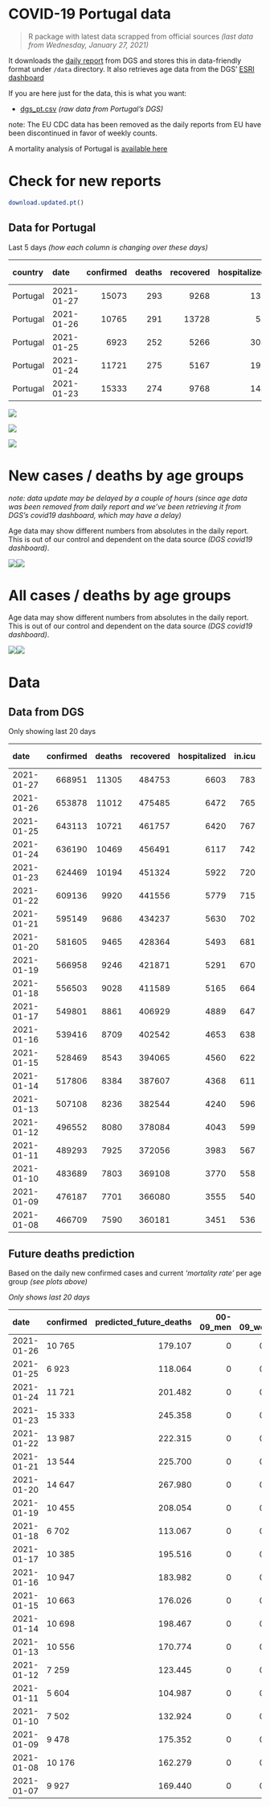 COVID-19 Portugal data
================

> R package with latest data scrapped from official sources *(last data
> from Wednesday, January 27, 2021)*

It downloads the [daily
report](https://covid19.min-saude.pt/relatorio-de-situacao/) from DGS
and stores this in data-friendly format under `/data` directory. It also
retrieves age data from the DGS’ [ESRI
dashboard](https://covid19.min-saude.pt/ponto-de-situacao-atual-em-portugal/)

If you are here just for the data, this is what you want:

  - [dgs\_pt.csv](raw/master/data/dgs_pt.csv) *(raw data from Portugal’s
    DGS)*

note: The EU CDC data has been removed as the daily reports from EU have
been discontinued in favor of weekly counts.

A mortality analysis of Portugal is [available
here](https://averissimo.github.io/covid19-analysis/mortality.html)

# Check for new reports

``` r
download.updated.pt()
```

## Data for Portugal

Last 5 days *(how each column is changing over these days)*

| country  | date       | confirmed | deaths | recovered | hospitalized | in.icu | confirmed\_m\_00-09 | confirmed\_w\_00-09 | confirmed\_m\_10-19 | confirmed\_w\_10-19 | confirmed\_m\_20-29 | confirmed\_w\_20-29 | confirmed\_m\_30-39 | confirmed\_w\_30-39 | confirmed\_m\_40-49 | confirmed\_w\_40-49 | confirmed\_m\_50-59 | confirmed\_w\_50-59 | confirmed\_m\_60-69 | confirmed\_w\_60-69 | confirmed\_m\_70-79 | confirmed\_w\_70-79 | confirmed\_m\_80+ | confirmed\_w\_80+ | death\_m\_00-09 | death\_w\_00-09 | death\_m\_10-19 | death\_w\_10-19 | death\_m\_20-29 | death\_w\_20-29 | death\_m\_30-39 | death\_w\_30-39 | death\_m\_40-49 | death\_w\_40-49 | death\_m\_50-59 | death\_w\_50-59 | death\_m\_60-69 | death\_w\_60-69 | death\_m\_70-79 | death\_w\_70-79 | death\_m\_80+ | death\_w\_80+ |
| :------- | :--------- | --------: | -----: | --------: | -----------: | -----: | ------------------: | ------------------: | ------------------: | ------------------: | ------------------: | ------------------: | ------------------: | ------------------: | ------------------: | ------------------: | ------------------: | ------------------: | ------------------: | ------------------: | ------------------: | ------------------: | ----------------: | ----------------: | --------------: | --------------: | --------------: | --------------: | --------------: | --------------: | --------------: | --------------: | --------------: | --------------: | --------------: | --------------: | --------------: | --------------: | --------------: | --------------: | ------------: | ------------: |
| Portugal | 2021-01-27 |     15073 |    293 |      9268 |          131 |     18 |                  NA |                  NA |                  NA |                  NA |                  NA |                  NA |                  NA |                  NA |                  NA |                  NA |                  NA |                  NA |                  NA |                  NA |                  NA |                  NA |                NA |                NA |              NA |              NA |              NA |              NA |              NA |              NA |              NA |              NA |              NA |              NA |              NA |              NA |              NA |              NA |              NA |              NA |            NA |            NA |
| Portugal | 2021-01-26 |     10765 |    291 |     13728 |           52 |    \-2 |                 327 |                 314 |                 485 |                 490 |                 623 |                 740 |                 680 |                 822 |                 862 |                1045 |                 779 |                 870 |                 559 |                 584 |                 383 |                 379 |               268 |               550 |               0 |               0 |               0 |               0 |               0 |               0 |               1 |               0 |               2 |               1 |               6 |               5 |              18 |               4 |              35 |              24 |            90 |           105 |
| Portugal | 2021-01-25 |      6923 |    252 |      5266 |          303 |     25 |                 249 |                 249 |                 343 |                 358 |                 410 |                 458 |                 428 |                 519 |                 522 |                 640 |                 453 |                 557 |                 355 |                 363 |                 240 |                 246 |               212 |               320 |               0 |               0 |               0 |               0 |               0 |               0 |               0 |               0 |               0 |               1 |               4 |               1 |              25 |               5 |              37 |              13 |            70 |            96 |
| Portugal | 2021-01-24 |     11721 |    275 |      5167 |          195 |     22 |                 409 |                 356 |                 603 |                 601 |                 676 |                 830 |                 740 |                 809 |                 906 |                1161 |                 779 |                 952 |                 575 |                 629 |                 332 |                 383 |               357 |               620 |               0 |               0 |               0 |               0 |               0 |               0 |               0 |               0 |               0 |               1 |               4 |               1 |              15 |               8 |              38 |              23 |            83 |           102 |
| Portugal | 2021-01-23 |     15333 |    274 |      9768 |          143 |      5 |                 460 |                 497 |                 835 |                 784 |                 909 |                1013 |                 947 |                1205 |                1213 |                1453 |                1027 |                1336 |                 760 |                 800 |                 465 |                 477 |               397 |               755 |               0 |               0 |               0 |               0 |               0 |               0 |               0 |               0 |               1 |               0 |               7 |               1 |              23 |               6 |              41 |              20 |            82 |            93 |

![](README_files/figure-gfm/totals-1.svg)<!-- -->

![](README_files/figure-gfm/differential-1.svg)<!-- -->

![](README_files/figure-gfm/differential_7days-1.svg)<!-- -->

# New cases / deaths by age groups

*note: data update may be delayed by a couple of hours (since age data
was been removed from daily report and we’ve been retrieving it from
DGS’s covid19 dashboard, which may have a delay)*

Age data may show different numbers from absolutes in the daily report.
This is out of our control and dependent on the data source *(DGS
covid19 dashboard)*.

![](README_files/figure-gfm/new_cases_deaths-1.svg)<!-- -->![](README_files/figure-gfm/new_cases_deaths-2.svg)<!-- -->

# All cases / deaths by age groups

Age data may show different numbers from absolutes in the daily report.
This is out of our control and dependent on the data source *(DGS
covid19 dashboard)*.

![](README_files/figure-gfm/total_cases_deaths-1.svg)<!-- -->![](README_files/figure-gfm/total_cases_deaths-2.svg)<!-- -->

# Data

## Data from DGS

Only showing last 20 days

| date       | confirmed | deaths | recovered | hospitalized | in.icu | confirmed\_m\_00-09 | confirmed\_w\_00-09 | confirmed\_m\_10-19 | confirmed\_w\_10-19 | confirmed\_m\_20-29 | confirmed\_w\_20-29 | confirmed\_m\_30-39 | confirmed\_w\_30-39 | confirmed\_m\_40-49 | confirmed\_w\_40-49 | confirmed\_m\_50-59 | confirmed\_w\_50-59 | confirmed\_m\_60-69 | confirmed\_w\_60-69 | confirmed\_m\_70-79 | confirmed\_w\_70-79 | confirmed\_m\_80+ | confirmed\_w\_80+ | death\_m\_00-09 | death\_w\_00-09 | death\_m\_10-19 | death\_w\_10-19 | death\_m\_20-29 | death\_w\_20-29 | death\_m\_30-39 | death\_w\_30-39 | death\_m\_40-49 | death\_w\_40-49 | death\_m\_50-59 | death\_w\_50-59 | death\_m\_60-69 | death\_w\_60-69 | death\_m\_70-79 | death\_w\_70-79 | death\_m\_80+ | death\_w\_80+ |
| :--------- | --------: | -----: | --------: | -----------: | -----: | ------------------: | ------------------: | ------------------: | ------------------: | ------------------: | ------------------: | ------------------: | ------------------: | ------------------: | ------------------: | ------------------: | ------------------: | ------------------: | ------------------: | ------------------: | ------------------: | ----------------: | ----------------: | --------------: | --------------: | --------------: | --------------: | --------------: | --------------: | --------------: | --------------: | --------------: | --------------: | --------------: | --------------: | --------------: | --------------: | --------------: | --------------: | ------------: | ------------: |
| 2021-01-27 |    668951 |  11305 |    484753 |         6603 |    783 |                  NA |                  NA |                  NA |                  NA |                  NA |                  NA |                  NA |                  NA |                  NA |                  NA |                  NA |                  NA |                  NA |                  NA |                  NA |                  NA |                NA |                NA |              NA |              NA |              NA |              NA |              NA |              NA |              NA |              NA |              NA |              NA |              NA |              NA |              NA |              NA |              NA |              NA |            NA |            NA |
| 2021-01-26 |    653878 |  11012 |    475485 |         6472 |    765 |               18170 |               17500 |               30262 |               30661 |               44869 |               51392 |               43412 |               52250 |               47733 |               61225 |               42047 |               54134 |               31101 |               33496 |               19840 |               22299 |             17608 |             35679 |               0 |               1 |               1 |               1 |               5 |               3 |              13 |              12 |              61 |              32 |             205 |              81 |             668 |             261 |            1428 |             831 |          3360 |          4049 |
| 2021-01-25 |    643113 |  10721 |    461757 |         6420 |    767 |               17843 |               17186 |               29777 |               30171 |               44246 |               50652 |               42732 |               51428 |               46871 |               60180 |               41268 |               53264 |               30542 |               32912 |               19457 |               21920 |             17340 |             35129 |               0 |               1 |               1 |               1 |               5 |               3 |              12 |              12 |              59 |              31 |             199 |              76 |             650 |             257 |            1393 |             807 |          3270 |          3944 |
| 2021-01-24 |    636190 |  10469 |    456491 |         6117 |    742 |               17594 |               16937 |               29434 |               29813 |               43836 |               50194 |               42304 |               50909 |               46349 |               59540 |               40815 |               52707 |               30187 |               32549 |               19217 |               21674 |             17128 |             34809 |               0 |               1 |               1 |               1 |               5 |               3 |              12 |              12 |              59 |              30 |             195 |              75 |             625 |             252 |            1356 |             794 |          3200 |          3848 |
| 2021-01-23 |    624469 |  10194 |    451324 |         5922 |    720 |               17185 |               16581 |               28831 |               29212 |               43160 |               49364 |               41564 |               50100 |               45443 |               58379 |               40036 |               51755 |               29612 |               31920 |               18885 |               21291 |             16771 |             34189 |               0 |               1 |               1 |               1 |               5 |               3 |              12 |              12 |              59 |              29 |             191 |              74 |             610 |             244 |            1318 |             771 |          3117 |          3746 |
| 2021-01-22 |    609136 |   9920 |    441556 |         5779 |    715 |               16725 |               16084 |               27996 |               28428 |               42251 |               48351 |               40617 |               48895 |               44230 |               56926 |               39009 |               50419 |               28852 |               31120 |               18420 |               20814 |             16374 |             33434 |               0 |               1 |               1 |               1 |               5 |               3 |              12 |              12 |              58 |              29 |             184 |              73 |             587 |             238 |            1277 |             751 |          3035 |          3653 |
| 2021-01-21 |    595149 |   9686 |    434237 |         5630 |    702 |               16253 |               15642 |               27213 |               27712 |               41400 |               47389 |               39721 |               47806 |               43155 |               55606 |               38062 |               49260 |               28230 |               30400 |               18016 |               20353 |             16024 |             32719 |               0 |               1 |               1 |               1 |               5 |               3 |              12 |              12 |              57 |              29 |             183 |              73 |             575 |             234 |            1241 |             734 |          2959 |          3566 |
| 2021-01-20 |    581605 |   9465 |    428364 |         5493 |    681 |               15808 |               15213 |               26457 |               27009 |               40617 |               46504 |               38886 |               46790 |               42116 |               54253 |               37151 |               48117 |               27592 |               29696 |               17613 |               19930 |             15622 |             32048 |               0 |               1 |               1 |               1 |               5 |               3 |              12 |              11 |              56 |              29 |             176 |              72 |             561 |             229 |            1213 |             715 |          2900 |          3480 |
| 2021-01-19 |    566958 |   9246 |    421871 |         5291 |    670 |               15385 |               14819 |               25716 |               26302 |               39770 |               45542 |               37960 |               45585 |               40996 |               52820 |               36193 |               46914 |               26907 |               28953 |               17149 |               19404 |             15150 |             31211 |               0 |               1 |               1 |               1 |               4 |               3 |              11 |              11 |              54 |              28 |             172 |              71 |             548 |             225 |            1191 |             692 |          2826 |          3407 |
| 2021-01-18 |    556503 |   9028 |    411589 |         5165 |    664 |               15132 |               14541 |               25258 |               25868 |               39168 |               44845 |               37323 |               44765 |               40187 |               51822 |               35507 |               46013 |               26344 |               28410 |               16800 |               19052 |             14826 |             30463 |               0 |               1 |               1 |               1 |               4 |               3 |               9 |              11 |              54 |              28 |             168 |              68 |             537 |             220 |            1159 |             682 |          2764 |          3318 |
| 2021-01-17 |    549801 |   8861 |    406929 |         4889 |    647 |               14909 |               14318 |               24887 |               25534 |               38737 |               44378 |               36904 |               44231 |               39693 |               51206 |               35806 |               45499 |               26002 |               28072 |               16579 |               18838 |             14640 |             30109 |               0 |               1 |               1 |               1 |               3 |               3 |               9 |               9 |              54 |              27 |             167 |              66 |             530 |             215 |            1142 |             677 |          2702 |          3254 |
| 2021-01-16 |    539416 |   8709 |    402542 |         4653 |    638 |               14546 |               13994 |               24342 |               24994 |               38146 |               43649 |               36284 |               43486 |               38925 |               50221 |               34496 |               44686 |               25519 |               27481 |               16252 |               18511 |             14349 |             29407 |               0 |               1 |               1 |               1 |               3 |               3 |               9 |               8 |              54 |              27 |             165 |              65 |             524 |             212 |            1116 |             664 |          2654 |          3202 |
| 2021-01-15 |    528469 |   8543 |    394065 |         4560 |    622 |               14197 |               13662 |               23749 |               24359 |               37445 |               42867 |               35633 |               42656 |               38109 |               49193 |               33768 |               43779 |               25013 |               26959 |               15889 |               18129 |             14050 |             28838 |               0 |               1 |               1 |               1 |               3 |               3 |               9 |               7 |              53 |              27 |             160 |              65 |             211 |             209 |            1096 |             649 |          2602 |          3146 |
| 2021-01-14 |    517806 |   8384 |    387607 |         4368 |    611 |               13843 |               13321 |               23240 |               23790 |               36694 |               42134 |               34952 |               41868 |               37333 |               48183 |               33046 |               42892 |               24526 |               26465 |               15540 |               17753 |             13774 |             28283 |               0 |               1 |               1 |               1 |               3 |               3 |               9 |               7 |              52 |              27 |             157 |              65 |             504 |             203 |            1074 |             638 |          2560 |          3079 |
| 2021-01-13 |    507108 |   8236 |    382544 |         4240 |    596 |               13524 |               12998 |               22723 |               23308 |               36004 |               41364 |               34299 |               41072 |               36554 |               47163 |               32376 |               41999 |               23978 |               25933 |               15208 |               17353 |             13428 |             27657 |               0 |               1 |               1 |               1 |               3 |               3 |               9 |               7 |              49 |              26 |             155 |              64 |             490 |             197 |            1060 |             618 |          2522 |          3030 |
| 2021-01-12 |    496552 |   8080 |    378084 |         4043 |    599 |               13225 |               12699 |               22215 |               22816 |               35334 |               40545 |               33562 |               40252 |               35833 |               46145 |               31709 |               41096 |               23419 |               25372 |               14899 |               16989 |             13169 |             27106 |               0 |               1 |               1 |               1 |               3 |               3 |               8 |               7 |              47 |              26 |             151 |              63 |             480 |             195 |            1048 |             609 |          2465 |          2972 |
| 2021-01-11 |    489293 |   7925 |    372056 |         3983 |    567 |               13047 |               12551 |               21875 |               22477 |               34851 |               39947 |               33094 |               39700 |               35330 |               45504 |               31217 |               40522 |               23007 |               24937 |               14644 |               16701 |             12974 |             26751 |               0 |               1 |               1 |               1 |               3 |               3 |               8 |               7 |              46 |              26 |             147 |              63 |             469 |             189 |            1035 |             597 |          2422 |          2907 |
| 2021-01-10 |    483689 |   7803 |    369108 |         3770 |    558 |               12880 |               12414 |               21620 |               22205 |               34458 |               39500 |               32757 |               39266 |               34935 |               45014 |               30872 |               40073 |               22735 |               24621 |               14479 |               16506 |             12802 |             26387 |               0 |               1 |               1 |               1 |               3 |               3 |               8 |               7 |              45 |              26 |             145 |              63 |             459 |             185 |            1018 |             583 |          2392 |          2863 |
| 2021-01-09 |    476187 |   7701 |    366080 |         3555 |    540 |               12647 |               12217 |               21262 |               21849 |               33921 |               38926 |               32264 |               38695 |               34407 |               44397 |               30384 |               39470 |               22375 |               24202 |               14251 |               16237 |             12611 |             25908 |               0 |               1 |               1 |               1 |               3 |               3 |               8 |               7 |              44 |              26 |             144 |              61 |             455 |             183 |            1001 |             577 |          2358 |          2828 |
| 2021-01-08 |    466709 |   7590 |    360181 |         3451 |    536 |               12415 |               11994 |               20815 |               21370 |               33240 |               38182 |               31634 |               37996 |               33764 |               43539 |               29790 |               38746 |               21907 |               23678 |               13945 |               15886 |             12330 |             25320 |               0 |               1 |               1 |               1 |               3 |               3 |               8 |               7 |              44 |              24 |             143 |              60 |             447 |             179 |             982 |             569 |          2328 |          2790 |

## Future deaths prediction

Based on the daily new confirmed cases and current *‘mortality rate’*
per age group *(see plots above)*

*Only shows last 20 days*

| date       | confirmed | predicted\_future\_deaths | 00-09\_men | 00-09\_women | 10-19\_men | 10-19\_women | 20-29\_men | 20-29\_women | 30-39\_men | 30-39\_women | 40-49\_men | 40-49\_women | 50-59\_men | 50-59\_women | 60-69\_men | 60-69\_women | 70-79\_men | 70-79\_women | 80+\_men | 80+\_women |
| :--------- | :-------- | ------------------------: | ---------: | -----------: | ---------: | -----------: | ---------: | -----------: | ---------: | -----------: | ---------: | -----------: | ---------: | -----------: | ---------: | -----------: | ---------: | -----------: | -------: | ---------: |
| 2021-01-26 | 10 765    |                   179.107 |          0 |        0.018 |      0.016 |        0.016 |      0.069 |        0.043 |      0.204 |        0.189 |      1.102 |        0.546 |      3.798 |        1.302 |     12.006 |        4.551 |     27.567 |       14.124 |   51.140 |     62.416 |
| 2021-01-25 | 6 923     |                   118.064 |          0 |        0.014 |      0.011 |        0.012 |      0.046 |        0.027 |      0.128 |        0.119 |      0.667 |        0.335 |      2.209 |        0.833 |      7.625 |        2.828 |     17.274 |        9.167 |   40.454 |     36.315 |
| 2021-01-24 | 11 721    |                   201.482 |          0 |        0.020 |      0.020 |        0.020 |      0.075 |        0.048 |      0.222 |        0.186 |      1.158 |        0.607 |      3.798 |        1.424 |     12.350 |        4.901 |     23.896 |       14.273 |   68.124 |     70.360 |
| 2021-01-23 | 15 333    |                   245.358 |          0 |        0.028 |      0.028 |        0.026 |      0.101 |        0.059 |      0.284 |        0.277 |      1.550 |        0.759 |      5.007 |        1.999 |     16.324 |        6.234 |     33.469 |       17.776 |   75.756 |     85.681 |
| 2021-01-22 | 13 987    |                   222.315 |          0 |        0.025 |      0.026 |        0.023 |      0.095 |        0.056 |      0.268 |        0.250 |      1.374 |        0.690 |      4.617 |        1.734 |     13.360 |        5.610 |     29.078 |       17.180 |   66.788 |     81.141 |
| 2021-01-21 | 13 544    |                   225.700 |          0 |        0.025 |      0.025 |        0.023 |      0.087 |        0.052 |      0.250 |        0.233 |      1.328 |        0.707 |      4.442 |        1.710 |     13.703 |        5.486 |     29.006 |       15.764 |   76.711 |     76.148 |
| 2021-01-20 | 14 647    |                   267.980 |          0 |        0.023 |      0.024 |        0.023 |      0.094 |        0.056 |      0.277 |        0.277 |      1.431 |        0.749 |      4.671 |        1.800 |     14.713 |        5.789 |     33.397 |       19.602 |   90.068 |     94.986 |
| 2021-01-19 | 10 455    |                   208.054 |          0 |        0.016 |      0.015 |        0.014 |      0.067 |        0.041 |      0.191 |        0.188 |      1.034 |        0.522 |      3.345 |        1.348 |     12.092 |        4.231 |     25.120 |       13.118 |   61.826 |     84.886 |
| 2021-01-18 | 6 702     |                   113.067 |          0 |        0.013 |      0.012 |        0.011 |      0.048 |        0.027 |      0.125 |        0.123 |      0.631 |        0.322 |      1.458 |        0.769 |      7.346 |        2.634 |     15.907 |        7.975 |   35.493 |     40.173 |
| 2021-01-17 | 10 385    |                   195.516 |          0 |        0.019 |      0.018 |        0.018 |      0.066 |        0.043 |      0.186 |        0.171 |      0.981 |        0.515 |      6.387 |        1.216 |     10.374 |        4.605 |     23.536 |       12.186 |   55.529 |     79.666 |
| 2021-01-16 | 10 947    |                   183.982 |          0 |        0.019 |      0.020 |        0.021 |      0.078 |        0.046 |      0.195 |        0.191 |      1.043 |        0.537 |      3.549 |        1.357 |     10.868 |        4.067 |     26.127 |       14.236 |   57.056 |     64.572 |
| 2021-01-15 | 10 663    |                   176.026 |          0 |        0.019 |      0.017 |        0.019 |      0.084 |        0.043 |      0.204 |        0.181 |      0.992 |        0.528 |      3.520 |        1.327 |     10.460 |        3.849 |     25.120 |       14.012 |   52.667 |     62.984 |
| 2021-01-14 | 10 698    |                   198.467 |          0 |        0.018 |      0.017 |        0.016 |      0.077 |        0.045 |      0.196 |        0.183 |      0.996 |        0.533 |      3.267 |        1.336 |     11.770 |        4.145 |     23.896 |       14.906 |   66.025 |     71.041 |
| 2021-01-13 | 10 556    |                   170.774 |          0 |        0.017 |      0.017 |        0.016 |      0.075 |        0.048 |      0.221 |        0.188 |      0.921 |        0.532 |      3.252 |        1.351 |     12.006 |        4.371 |     22.241 |       13.565 |   49.423 |     62.530 |
| 2021-01-12 | 7 259     |                   123.445 |          0 |        0.008 |      0.011 |        0.011 |      0.054 |        0.035 |      0.140 |        0.127 |      0.643 |        0.335 |      2.399 |        0.859 |      8.849 |        3.390 |     18.354 |       10.733 |   37.210 |     40.287 |
| 2021-01-11 | 5 604     |                   104.987 |          0 |        0.008 |      0.008 |        0.009 |      0.044 |        0.026 |      0.101 |        0.100 |      0.505 |        0.256 |      1.682 |        0.672 |      5.842 |        2.462 |     11.876 |        7.267 |   32.821 |     41.308 |
| 2021-01-10 | 7 502     |                   132.924 |          0 |        0.011 |      0.012 |        0.012 |      0.060 |        0.034 |      0.148 |        0.131 |      0.675 |        0.322 |      2.379 |        0.902 |      7.732 |        3.265 |     16.410 |       10.025 |   36.447 |     54.359 |
| 2021-01-09 | 9 478     |                   175.352 |          0 |        0.013 |      0.015 |        0.016 |      0.076 |        0.043 |      0.189 |        0.161 |      0.822 |        0.448 |      2.896 |        1.083 |     10.052 |        4.083 |     22.025 |       13.080 |   53.621 |     66.729 |
| 2021-01-08 | 10 176    |                   162.279 |          0 |        0.015 |      0.016 |        0.017 |      0.087 |        0.050 |      0.212 |        0.180 |      0.912 |        0.460 |      3.174 |        1.231 |     10.761 |        4.169 |     20.081 |       13.304 |   45.988 |     61.622 |
| 2021-01-07 | 9 927     |                   169.440 |          0 |        0.013 |      0.016 |        0.016 |      0.079 |        0.048 |      0.196 |        0.184 |      0.892 |        0.481 |      2.998 |        1.222 |      9.773 |        3.919 |     18.786 |       13.490 |   54.003 |     63.324 |
